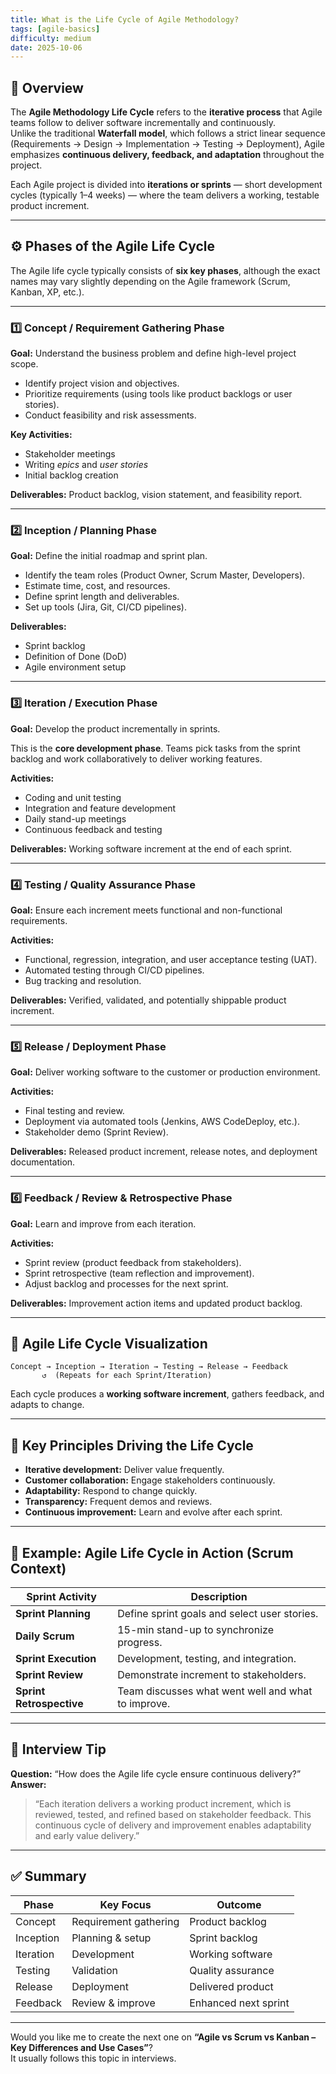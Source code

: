 ```yaml
---
title: What is the Life Cycle of Agile Methodology?
tags: [agile-basics]
difficulty: medium
date: 2025-10-06
---
```


## 🧭 Overview

The **Agile Methodology Life Cycle** refers to the **iterative process** that Agile teams follow to deliver software incrementally and continuously.  
Unlike the traditional **Waterfall model**, which follows a strict linear sequence (Requirements → Design → Implementation → Testing → Deployment), Agile emphasizes **continuous delivery, feedback, and adaptation** throughout the project.

Each Agile project is divided into **iterations or sprints** — short development cycles (typically 1–4 weeks) — where the team delivers a working, testable product increment.

---

## ⚙️ Phases of the Agile Life Cycle

The Agile life cycle typically consists of **six key phases**, although the exact names may vary slightly depending on the Agile framework (Scrum, Kanban, XP, etc.).

---

### 1️⃣ **Concept / Requirement Gathering Phase**

**Goal:** Understand the business problem and define high-level project scope.

- Identify project vision and objectives.  
- Prioritize requirements (using tools like product backlogs or user stories).  
- Conduct feasibility and risk assessments.  

**Key Activities:**
- Stakeholder meetings  
- Writing *epics* and *user stories*  
- Initial backlog creation  

**Deliverables:** Product backlog, vision statement, and feasibility report.

---

### 2️⃣ **Inception / Planning Phase**

**Goal:** Define the initial roadmap and sprint plan.

- Identify the team roles (Product Owner, Scrum Master, Developers).  
- Estimate time, cost, and resources.  
- Define sprint length and deliverables.  
- Set up tools (Jira, Git, CI/CD pipelines).

**Deliverables:**  
- Sprint backlog  
- Definition of Done (DoD)  
- Agile environment setup  

---

### 3️⃣ **Iteration / Execution Phase**

**Goal:** Develop the product incrementally in sprints.

This is the **core development phase**. Teams pick tasks from the sprint backlog and work collaboratively to deliver working features.

**Activities:**
- Coding and unit testing  
- Integration and feature development  
- Daily stand-up meetings  
- Continuous feedback and testing  

**Deliverables:** Working software increment at the end of each sprint.

---

### 4️⃣ **Testing / Quality Assurance Phase**

**Goal:** Ensure each increment meets functional and non-functional requirements.

**Activities:**
- Functional, regression, integration, and user acceptance testing (UAT).  
- Automated testing through CI/CD pipelines.  
- Bug tracking and resolution.  

**Deliverables:** Verified, validated, and potentially shippable product increment.

---

### 5️⃣ **Release / Deployment Phase**

**Goal:** Deliver working software to the customer or production environment.

**Activities:**
- Final testing and review.  
- Deployment via automated tools (Jenkins, AWS CodeDeploy, etc.).  
- Stakeholder demo (Sprint Review).  

**Deliverables:** Released product increment, release notes, and deployment documentation.

---

### 6️⃣ **Feedback / Review & Retrospective Phase**

**Goal:** Learn and improve from each iteration.

**Activities:**
- Sprint review (product feedback from stakeholders).  
- Sprint retrospective (team reflection and improvement).  
- Adjust backlog and processes for the next sprint.

**Deliverables:** Improvement action items and updated product backlog.

---

## 🔁 Agile Life Cycle Visualization

```plaintext
Concept → Inception → Iteration → Testing → Release → Feedback
       ↺  (Repeats for each Sprint/Iteration)
```

Each cycle produces a **working software increment**, gathers feedback, and adapts to change.

---

## 🧩 Key Principles Driving the Life Cycle

- **Iterative development:** Deliver value frequently.
- **Customer collaboration:** Engage stakeholders continuously.
- **Adaptability:** Respond to change quickly.
- **Transparency:** Frequent demos and reviews.
- **Continuous improvement:** Learn and evolve after each sprint.

---

## 🚀 Example: Agile Life Cycle in Action (Scrum Context)

| Sprint Activity | Description |
|-----------------|--------------|
| **Sprint Planning** | Define sprint goals and select user stories. |
| **Daily Scrum** | 15-min stand-up to synchronize progress. |
| **Sprint Execution** | Development, testing, and integration. |
| **Sprint Review** | Demonstrate increment to stakeholders. |
| **Sprint Retrospective** | Team discusses what went well and what to improve. |

---

## 🧠 Interview Tip

**Question:** “How does the Agile life cycle ensure continuous delivery?”  
**Answer:**  
> “Each iteration delivers a working product increment, which is reviewed, tested, and refined based on stakeholder feedback. This continuous cycle of delivery and improvement enables adaptability and early value delivery.”

---

## ✅ Summary

| Phase | Key Focus | Outcome |
|-------|------------|----------|
| Concept | Requirement gathering | Product backlog |
| Inception | Planning & setup | Sprint backlog |
| Iteration | Development | Working software |
| Testing | Validation | Quality assurance |
| Release | Deployment | Delivered product |
| Feedback | Review & improve | Enhanced next sprint |

---

Would you like me to create the next one on **“Agile vs Scrum vs Kanban – Key Differences and Use Cases”**?  
It usually follows this topic in interviews.
